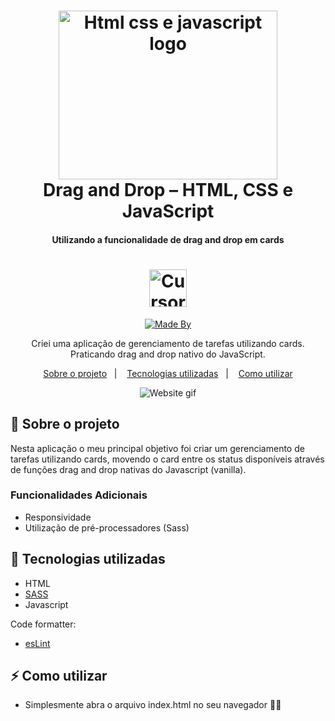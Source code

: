 <h1 align="center">
<img src="https://raw.githubusercontent.com/MatheusHonorato/curso-front-end-marco-bruno/master/html-css-js.png" width=350 height="270" alt="Html css e javascript logo">
  <br>
    Drag and Drop – HTML, CSS e JavaScript
</h1>

<h4 align="center">
  Utilizando a funcionalidade de drag and drop em cards
</h4>
<h1 align="center"><img alig src="https://cdn-icons-png.flaticon.com/512/636/636045.png?w=360" width=60 height="60" alt="Cursor grabbing"></h1>

<p align="center">
  <a href="https://www.linkedin.com/in/rnatu/">
    <img alt="Made By" src="https://img.shields.io/static/v1?label=Made%20By&message=Renato%20Xavier&color=6C4FBB&style=for-the-badge">
  </a>
</p>

<p align="center">
Criei uma aplicação de gerenciamento de tarefas utilizando cards. Praticando drag and drop nativo do JavaScript.
</p>

<p align="center">
  <a href="#-sobre-o-projeto">Sobre o projeto</a>&nbsp;&nbsp;&nbsp;|&nbsp;&nbsp;&nbsp;
  <a href="#-tecnologias-utilizadas">Tecnologias utilizadas</a>&nbsp;&nbsp;&nbsp;|&nbsp;&nbsp;&nbsp;
  <a href="#-Como-utilizar">Como utilizar</a>
</p>

<div align="center">

![Website gif](./drag-drop-gif.gif)

</div>

## 📜 Sobre o projeto

Nesta aplicação o meu principal objetivo foi criar um gerenciamento de tarefas utilizando cards, movendo o card entre os status disponíveis através de funções drag and drop nativas do Javascript (vanilla).

### Funcionalidades Adicionais

- Responsividade
- Utilização de pré-processadores (Sass)

## 🚀 Tecnologias utilizadas

- HTML
- [SASS](https://sass-lang.com/)
- Javascript

Code formatter:

- [esLint](https://eslint.org/)

## ⚡ Como utilizar

- Simplesmente abra o arquivo index.html no seu navegador 🙅‍♂️
